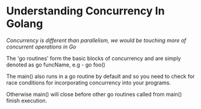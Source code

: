 # Understanding Concurrency In Golang

*Concurrency is different than parallelism, we would be touching more of concurrent operations in Go*

The 'go routines' form the basic blocks of concurrency and are simply denoted as go funcName, e.g - go foo()

The main() also runs in a go routine by default and so you need to check for race conditions for incorporating concurrency into your programs. 

Otherwise main() will close before other go routines called from main() finish execution.
